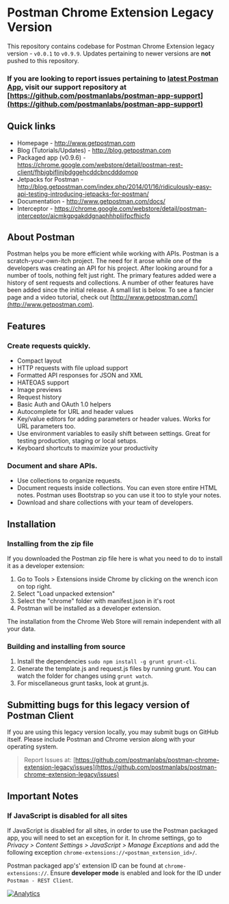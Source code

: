# Postman Chrome Extension Legacy Version

This repository contains codebase for Postman Chrome Extension legacy version - `v0.0.1` to `v0.9.9`. Updates pertaining to newer versions are **not** pushed to this repository.

### If you are looking to report issues pertaining to [latest Postman App](https://chrome.google.com/webstore/detail/postman/fhbjgbiflinjbdggehcddcbncdddomop), visit our support repository at [https://github.com/postmanlabs/postman-app-support](https://github.com/postmanlabs/postman-app-support)

## Quick links

- Homepage - http://www.getpostman.com
- Blog (Tutorials/Updates) - http://blog.getpostman.com
- Packaged app (v0.9.6) - https://chrome.google.com/webstore/detail/postman-rest-client/fhbjgbiflinjbdggehcddcbncdddomop
- Jetpacks for Postman - http://blog.getpostman.com/index.php/2014/01/16/ridiculously-easy-api-testing-introducing-jetpacks-for-postman/
- Documentation - http://www.getpostman.com/docs/
- Interceptor - https://chrome.google.com/webstore/detail/postman-interceptor/aicmkgpgakddgnaphhhpliifpcfhicfo

## About Postman

Postman helps you be more efficient while working with APIs. Postman is a scratch-your-own-itch project. The need for it arose while one of the developers was creating an API for his project. After looking around for a number of tools, nothing felt just right. The primary features added were a history of sent requests and collections.
A number of other features have been added since the initial release. A small list is below. To see a fancier page and a video tutorial, check out [http://www.getpostman.com/](http://www.getpostman.com).

## Features

### Create requests quickly.

- Compact layout
- HTTP requests with file upload support
- Formatted API responses for JSON and XML
- HATEOAS support
- Image previews
- Request history
- Basic Auth and OAuth 1.0 helpers
- Autocomplete for URL and header values
- Key/value editors for adding parameters or header values. Works for URL parameters too.
- Use environment variables to easily shift between settings. Great for testing production, staging or local setups.
- Keyboard shortcuts to maximize your productivity

### Document and share APIs.

- Use collections to organize requests.
- Document requests inside collections. You can even store entire HTML notes. Postman uses Bootstrap so you can use it too to style your notes.
- Download and share collections with your team of developers.

## Installation

### Installing from the zip file

If you downloaded the Postman zip file here is what you need to do to install it as a developer extension:

1. Go to Tools > Extensions inside Chrome by clicking on the wrench icon on top right.
2. Select "Load unpacked extension"
3. Select the "chrome" folder with manifest.json in it's root
4. Postman will be installed as a developer extension. 

The installation from the Chrome Web Store will remain independent with all your data.

### Building and installing from source

1. Install the dependencies `sudo npm install -g grunt grunt-cli`.
2. Generate the template.js and request.js files by running grunt. You can watch the folder for changes using `grunt watch`.
3. For miscellaneous grunt tasks, look at grunt.js.

## Submitting bugs for this legacy version of Postman Client

If you are using this legacy version locally, you may submit bugs on GitHub itself. Please include Postman and Chrome version along with your operating system.

> Report Issues at: [https://github.com/postmanlabs/postman-chrome-extension-legacy/issues](https://github.com/postmanlabs/postman-chrome-extension-legacy/issues)


## Important Notes

### If JavaScript is disabled for all sites

If JavaScript is disabled for all sites, in order to use the Postman packaged app, you will need to set an exception for it. In chrome settings, go to _Privacy > Content Settings > JavaScript > Manage Exceptions_ and add the following exception `chrome-extensions://<postman_extension_id>/`.

Postman packaged app's' extension ID can be found at `chrome-extensions://`.  Ensure **developer mode** is enabled and look for the ID under `Postman - REST Client`.

[![Analytics](https://ga-beacon.appspot.com/UA-43979731-9/postman-chrome-extension-legacy/readme)](https://www.getpostman.com)
